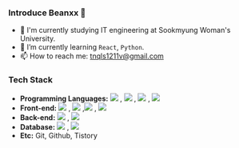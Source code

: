 ### Introduce Beanxx 👋

- 🔭 I'm currently studying IT engineering at Sookmyung Woman's University.
- 🌱 I’m currently learning ```React```, ```Python```.
- 📫 How to reach me: tnqls1211v@gmail.com

<h3>Tech Stack</h3>
<ul>
  <li><b>Programming Languages:</b> <img src="https://img.shields.io/badge/Javascript-F7DF1E?style=flat-square&logo=Javascript&logoColor=white"/></a>&nbsp, <img src="https://img.shields.io/badge/Python-3766AB?style=flat-square&logo=Python&logoColor=white"/></a>&nbsp, <img src="https://img.shields.io/badge/Java-007396?style=flat-square&logo=Java&logoColor=white"/></a>&nbsp,  <img src="https://img.shields.io/badge/C-A8B9CC?style=flat-square&logo=C&logoColor=white"/></a>&nbsp

  <li><b>Front-end:</b> <img src="https://img.shields.io/badge/React-61DAFB?style=flat-square&logo=React&logoColor=white"/></a>&nbsp, <img src="https://img.shields.io/badge/React Native-61DAFB?style=flat-square&logo=React&logoColor=white"/></a>&nbsp,<img src="https://img.shields.io/badge/HTML-E34F26?style=flat-square&logo=HTML5&logoColor=white"/></a>&nbsp, <img src="https://img.shields.io/badge/CSS-1572B6?style=flat-square&logo=CSS3&logoColor=white"/></a>&nbsp

  <li><b>Back-end:</b> <img src="https://img.shields.io/badge/Flask-000000?style=flat-square&logo=Flask&logoColor=white"/></a>&nbsp, <img src="https://img.shields.io/badge/node.js-339933?style=flat-square&logo=Node.js&logoColor=white">

  <li><b>Database:</b> <img src="https://img.shields.io/badge/MongoDB-47A248?style=flat-square&logo=MongoDB&logoColor=white"/></a>&nbsp, <img src="https://img.shields.io/badge/mysql-4479A1?style=flat-square&logo=mysql&logoColor=white">

  <li><b>Etc:</b> Git, Github, Tistory
</ul>

<!-- springboot img : <img src="https://img.shields.io/badge/SpringBoot-6DB33F?style=flat-square&logo=SpringBoot&logoColor=white"/></a>&nbsp,-->
<!-- <img src="https://img.shields.io/badge/MySQL-4479A1?style=flat-square&logo=MySQL&logoColor=white"/></a>&nbsp, >
